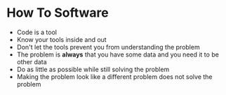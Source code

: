 # How To Software
- Code is a tool
- Know your tools inside and out
- Don't let the tools prevent you from understanding the problem
- The problem is **always** that you have some data and you need it to be other data
- Do as little as possible while still solving the problem
- Making the problem look like a different problem does not solve the problem
